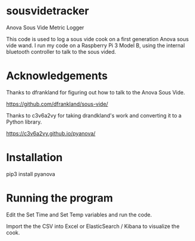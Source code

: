 # sousvidetracker
Anova Sous Vide Metric Logger

This code is used to log a sous vide cook on a first generation Anova sous vide wand. I run my code on a Raspberry Pi 3 Model B, using the internal bluetooth controller to talk to the sous vided.


# Acknowledgements

Thanks to dfrankland for figuring out how to talk to the Anova Sous Vide.

https://github.com/dfrankland/sous-vide/

Thanks to c3v6a2vy for taking drandkland's work and converting it to a Python library.

https://c3v6a2vy.github.io/pyanova/

# Installation

pip3 install pyanova

# Running the program

Edit the Set Time and Set Temp variables and run the code. 

Import the the CSV into Excel or ElasticSearch / Kibana to visualize the cook. 

